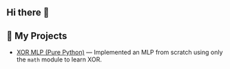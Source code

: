 ## Hi there 👋

## 📂 My Projects
- [XOR MLP (Pure Python)](https://github.com/username/xor-mlp-python) — Implemented an MLP from scratch using only the `math` module to learn XOR.

  
<!--
**kamilkhaidir/kamilkhaidir** is a ✨ _special_ ✨ repository because its `README.md` (this file) appears on your GitHub profile.

## 📂 My Projects
- [XOR MLP (Pure Python)](https://github.com/username/xor-mlp-python) — Implemented an MLP from scratch using only the `math` module to learn XOR.
